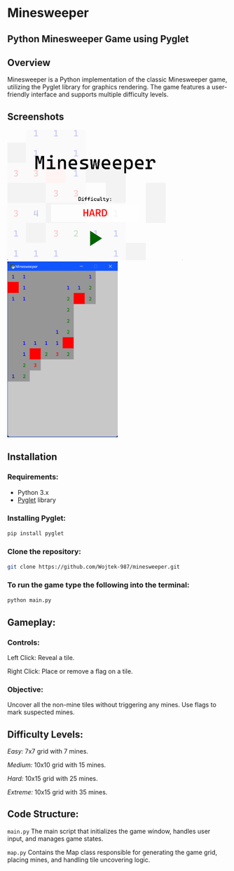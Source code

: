 # Minesweeper
## Python Minesweeper Game using Pyglet

## Overview
Minesweeper is a Python implementation of the classic Minesweeper game, utilizing the Pyglet library for graphics rendering. The game features a user-friendly interface and supports multiple difficulty levels.

## Screenshots
<p>
  <img src="assets/images/minesweeper-title-screen.png" alt="Minesweeper Title Screen" width="400">
  <img src="assets/images/minesweeper-gameplay.png" alt="Minesweeper Gameplay" height="400">
</p>

## Installation

### Requirements:
- Python 3.x
- [Pyglet](https://pyglet.readthedocs.io/en/latest/) library

### Installing Pyglet:
```bash
pip install pyglet
```

### Clone the repository:
```bash
git clone https://github.com/Wojtek-987/minesweeper.git
```

### To run the game type the following into the terminal:
```bash
python main.py
```


## Gameplay:
### Controls:
Left Click: Reveal a tile.

Right Click: Place or remove a flag on a tile.
### Objective:
Uncover all the non-mine tiles without triggering any mines. Use flags to mark suspected mines.

## Difficulty Levels:
*Easy:* 7x7 grid with 7 mines.

*Medium:* 10x10 grid with 15 mines.

*Hard:* 10x15 grid with 25 mines.

*Extreme:* 10x15 grid with 35 mines.

## Code Structure:
`main.py`
The main script that initializes the game window, handles user input, and manages game states.

`map.py`
Contains the Map class responsible for generating the game grid, placing mines, and handling tile uncovering logic.
